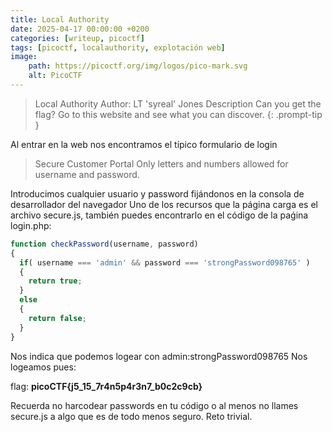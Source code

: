 ```yaml
---
title: Local Authority
date: 2025-04-17 00:00:00 +0200
categories: [writeup, picoctf]
tags: [picoctf, localauthority, explotación web]     
image:
    path: https://picoctf.org/img/logos/pico-mark.svg
    alt: PicoCTF
---
```

> Local Authority
Author: LT 'syreal' Jones
Description
Can you get the flag? Go to this website and see what you can discover.
{: .prompt-tip }

Al entrar en la web nos encontramos el típico formulario de login 

>Secure Customer Portal
Only letters and numbers allowed for username and password.

Introducimos cualquier usuario y password fijándonos en la consola de desarrollador del navegador
Uno de los recursos que la página carga es el archivo secure.js, también puedes encontrarlo en el código de la paǵina login.php:

``` javascript
function checkPassword(username, password)
{
  if( username === 'admin' && password === 'strongPassword098765' )
  {
    return true;
  }
  else
  {
    return false;
  }
}
```
Nos indica que podemos logear con admin:strongPassword098765
Nos logeamos pues:

flag: **picoCTF{j5_15_7r4n5p4r3n7_b0c2c9cb}**

Recuerda no harcodear passwords en tu código o al menos no llames secure.js a algo que es de todo menos seguro. Reto trivial.